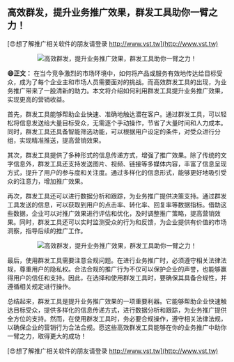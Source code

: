 ## **高效群发，提升业务推广效果，群发工具助你一臂之力！**

[😍想了解推广相关软件的朋友请登录 http://www.vst.tw](http://www.vst.tw)

 <center><img src="https://vst.tw/MP4/tuiguang/png/5.png" alt="高效群发，提升业务推广效果，群发工具助你一臂之力！"></center>

**😄正文：**
在当今竞争激烈的市场环境中，如何将产品或服务有效地传达给目标受众，成为了每个企业主和市场人员需要面对的挑战。而高效群发工具的出现，为业务推广带来了一股清新的助力。本文将介绍如何利用群发工具提升业务推广效果，实现更高的营销收益。

首先，群发工具能够帮助企业快速、准确地触达潜在客户。通过群发工具，可以轻松将信息发送给大量目标受众，无需逐个手动操作，节省了大量时间和人力成本。同时，群发工具还具备智能筛选功能，可以根据用户设定的条件，对受众进行分组，实现精准推送，提高营销效果。

其次，群发工具提供了多种形式的信息传递方式，增强了推广效果。除了传统的文字信息外，群发工具还支持发送图片、视频、链接等多媒体内容，丰富了信息呈现方式，提升了用户的参与度和关注度。通过多样化的信息形式，能够更好地吸引受众的注意力，增加推广效果。

再次，群发工具还可以进行数据分析和跟踪，为业务推广提供决策支持。通过群发工具发送的信息，可以获取到用户的点击率、转化率、回复率等数据指标。借助这些数据，企业可以对推广效果进行评估和优化，及时调整推广策略，提高营销效果。同时，群发工具还可以实时监测受众的行为和反馈，为企业提供有价值的市场洞察，指导后续的推广工作。

 <center><img src="https://vst.tw/MP4/tuiguang/png/1.png" alt="高效群发，提升业务推广效果，群发工具助你一臂之力！"></center>

最后，使用群发工具需要注意合规问题。在进行业务推广时，必须遵守相关法律法规，尊重用户的隐私权。合法合规的推广行为不仅可以保护企业的声誉，也能够赢得用户的信任和支持。因此，在选择和使用群发工具时，要确保其具备合规性，并遵循相关规定进行操作。

总结起来，群发工具是提升业务推广效果的一项重要利器。它能够帮助企业快速触达目标受众，提供多样化的信息传递方式，进行数据分析和跟踪，为业务推广提供全方位的支持。然而，在使用群发工具时，务必要合规操作，遵守相关法律法规，以确保企业的营销行为合法合规。愿这些高效群发工具能够在你的业务推广中助你一臂之力，取得更大的成功！

[😍想了解推广相关软件的朋友请登录 http://www.vst.tw](http://www.vst.tw)




